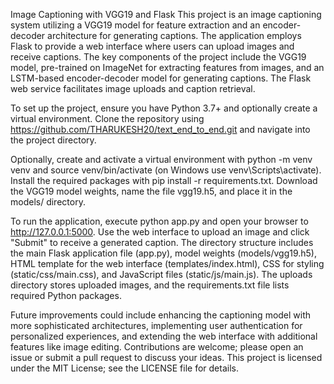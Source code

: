 Image Captioning with VGG19 and Flask
This project is an image captioning system utilizing a VGG19 model for feature extraction and an encoder-decoder architecture for generating captions. The application employs Flask to provide a web interface where users can upload images and receive captions. The key components of the project include the VGG19 model, pre-trained on ImageNet for extracting features from images, and an LSTM-based encoder-decoder model for generating captions. The Flask web service facilitates image uploads and caption retrieval.

To set up the project, ensure you have Python 3.7+ and optionally create a virtual environment. Clone the repository using https://github.com/THARUKESH20/text_end_to_end.git and navigate into the project directory. 


Optionally, create and activate a virtual environment with python -m venv venv and source venv/bin/activate (on Windows use venv\Scripts\activate). Install the required packages with pip install -r requirements.txt. Download the VGG19 model weights, name the file vgg19.h5, and place it in the models/ directory.

To run the application, execute python app.py and open your browser to http://127.0.0.1:5000. Use the web interface to upload an image and click "Submit" to receive a generated caption. The directory structure includes the main Flask application file (app.py), model weights (models/vgg19.h5), HTML template for the web interface (templates/index.html), CSS for styling (static/css/main.css), and JavaScript files (static/js/main.js). The uploads directory stores uploaded images, and the requirements.txt file lists required Python packages.

Future improvements could include enhancing the captioning model with more sophisticated architectures, implementing user authentication for personalized experiences, and extending the web interface with additional features like image editing. Contributions are welcome; please open an issue or submit a pull request to discuss your ideas. This project is licensed under the MIT License; see the LICENSE file for details.

